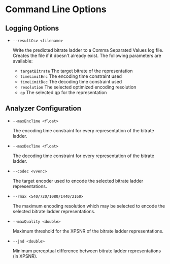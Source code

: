 # Command Line Options

## Logging Options

- `--resultCsv <filename>`

	Write the predicted bitrate ladder to a Comma Separated Values log file. Creates the file if it doesn't already exist. The following parameters are available:

	- `targetBitrate` The target bitrate of the representation
	- `timeLimitEnc` The encoding time constraint used
    - `timeLimitDec` The decoding time constraint used
    - `resolution` The selected optimized encoding resolution
    - `qp` The selected qp for the representation

## Analyzer Configuration

- `--maxEncTime <float>` 

	The encoding time constraint for every representation of the bitrate ladder.

- `--maxDecTime <float>` 

	The decoding time constraint for every representation of the bitrate ladder.

- `--codec <vvenc>` 

	The target encoder used to encode the selected bitrate ladder representations.

- `--rmax <540/720/1080/1440/2160>`
 
	The maximum encoding resolution which may be selected to encode the selected bitrate ladder representations.

- `--maxQuality <double>`
 
	Maximum threshold for the XPSNR of the bitrate ladder representations.

- `--jnd <double>`
 
	Minimum perceptual difference between bitrate ladder representations (in XPSNR).    
